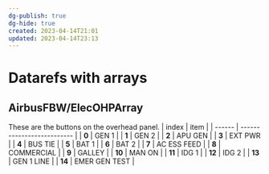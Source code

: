 ```yaml
---
dg-publish: true
dg-hide: true
created: 2023-04-14T21:01
updated: 2023-04-14T23:13
---
```

# Datarefs with arrays
## AirbusFBW/ElecOHPArray
These are the buttons on the overhead panel.
| index       | item |
| ------ | -------------------------- |
| **0**  | GEN 1                      |
| **1**  | GEN 2                      |
| **2**  | APU GEN                    |
| **3**  | EXT PWR                    |
| **4**  | BUS TIE                    |
| **5**  | BAT 1                      |
| **6**  | BAT 2                      |
| **7**  | AC ESS FEED                |
| **8**  | COMMERCIAL                 |
| **9**  | GALLEY                     |
| **10** | MAN ON                     |
| **11** | IDG 1                      |
| **12** | IDG 2                      |
| **13** | GEN 1 LINE                 |
| **14** | EMER GEN TEST              |
